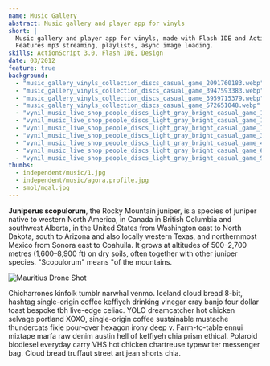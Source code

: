 ```yaml
---
name: Music Gallery
abstract: Music gallery and player app for vinyls
short: |
  Music gallery and player app for vinyls, made with Flash IDE and Actionscript 3.0
  Features mp3 streaming, playlists, async image loading.
skills: ActionScript 3.0, Flash IDE, Design
date: 03/2012
feature: true
background:
  - "music_gallery_vinyls_collection_discs_casual_game_2091760183.webp"
  - "music_gallery_vinyls_collection_discs_casual_game_3947593383.webp"
  - "music_gallery_vinyls_collection_discs_casual_game_3959715379.webp"
  - "music_gallery_vinyls_collection_discs_casual_game_572651048.webp"
  - "vynil_music_live_shop_people_discs_light_gray_bright_casual_game_1057618330.webp"
  - "vynil_music_live_shop_people_discs_light_gray_bright_casual_game_157083580.webp"
  - "vynil_music_live_shop_people_discs_light_gray_bright_casual_game_1840260383.webp"
  - "vynil_music_live_shop_people_discs_light_gray_bright_casual_game_3908490438.webp"
  - "vynil_music_live_shop_people_discs_light_gray_bright_casual_game_4142197805.webp"
  - "vynil_music_live_shop_people_discs_light_gray_bright_casual_game_654623831.webp"
  - "vynil_music_live_shop_people_discs_light_gray_bright_casual_game_997368298.webp"
thumbs:
  - independent/music/1.jpg
  - independent/music/agora.profile.jpg
  - smol/mgal.jpg
---
```

**Juniperus scopulorum**, the Rocky Mountain juniper, is a species of juniper native to western North America, in Canada in British Columbia and southwest Alberta, in the United States from Washington east to North Dakota, south to Arizona and also locally western Texas, and northernmost Mexico from Sonora east to Coahuila. It grows at altitudes of 500–2,700 metres (1,600–8,900 ft) on dry soils, often together with other juniper species. "Scopulorum" means "of the mountains.

![Mauritius Drone Shot](../julia-joppien.jpg)

Chicharrones kinfolk tumblr narwhal venmo. Iceland cloud bread 8-bit, hashtag single-origin coffee keffiyeh drinking vinegar cray banjo four dollar toast bespoke tbh live-edge celiac. YOLO dreamcatcher hot chicken selvage portland XOXO, single-origin coffee sustainable mustache thundercats fixie pour-over hexagon irony deep v. Farm-to-table ennui mixtape marfa raw denim austin hell of keffiyeh chia prism ethical. Polaroid biodiesel everyday carry VHS hot chicken chartreuse typewriter messenger bag. Cloud bread truffaut street art jean shorts chia.
